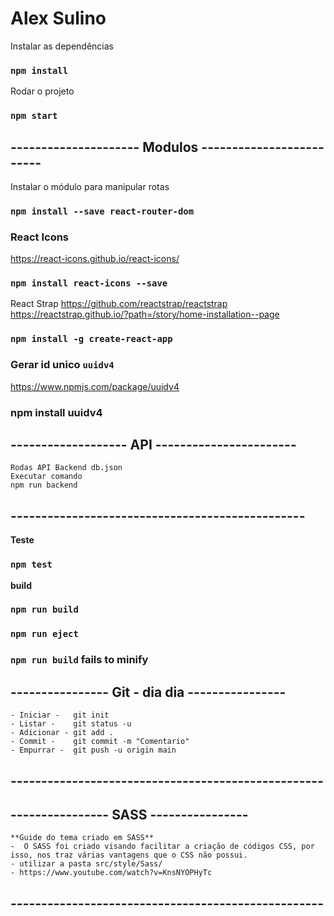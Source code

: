 
# Alex Sulino

Instalar as dependências
### `npm install`

Rodar o projeto
### `npm start`

## --------------------- Modulos ------------------------- 

Instalar o módulo para manipular rotas
### `npm install --save react-router-dom`

### React Icons
https://react-icons.github.io/react-icons/
### `npm install react-icons --save`

React Strap
https://github.com/reactstrap/reactstrap
https://reactstrap.github.io/?path=/story/home-installation--page
### `npm install -g create-react-app`

###  Gerar id unico `uuidv4`
https://www.npmjs.com/package/uuidv4
### npm install uuidv4


## ------------------- API  -----------------------
```
Rodas API Backend db.json
Executar comando
npm run backend

```

## ------------------------------------------------

**Teste**
### `npm test`


**build**
### `npm run build`

### `npm run eject`
### `npm run build` fails to minify

##  ---------------- Git - dia dia ----------------
```
- Iniciar -   git init
- Listar -    git status -u
- Adicionar - git add .
- Commit -    git commit -m "Comentario"
- Empurrar -  git push -u origin main

```
## ---------------------------------------------------


##  ---------------- SASS ----------------
```
**Guide do tema criado em SASS**
-  O SASS foi criado visando facilitar a criação de códigos CSS, por isso, nos traz várias vantagens que o CSS não possui.
- utilizar a pasta src/style/Sass/ 
- https://www.youtube.com/watch?v=KnsNYOPHyTc
```
## ---------------------------------------------------